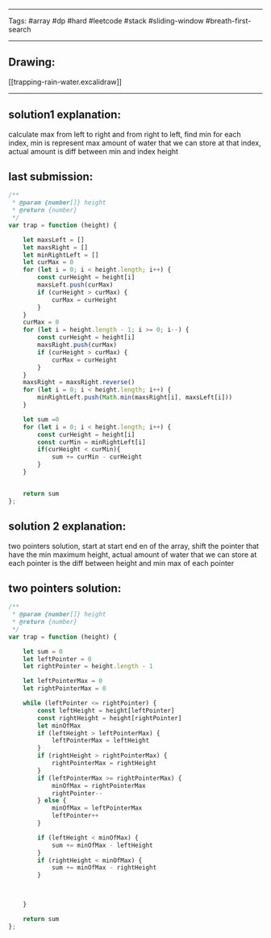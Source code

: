 

----

Tags: #array #dp #hard #leetcode #stack #sliding-window #breath-first-search

----

## Drawing:
[[trapping-rain-water.excalidraw]]

----


## solution1 explanation:

calculate max from left to right and from right to left, find min for each index, min is represent max amount of water that we can store at that index, actual amount is diff between min and index height

## last submission:
```javascript
/**
 * @param {number[]} height
 * @return {number}
 */
var trap = function (height) {

    let maxsLeft = []
    let maxsRight = []
    let minRightLeft = []
    let curMax = 0
    for (let i = 0; i < height.length; i++) {
        const curHeight = height[i]
        maxsLeft.push(curMax)
        if (curHeight > curMax) {
            curMax = curHeight
        }
    }
    curMax = 0
    for (let i = height.length - 1; i >= 0; i--) {
        const curHeight = height[i]
        maxsRight.push(curMax)
        if (curHeight > curMax) {
            curMax = curHeight
        }
    }
    maxsRight = maxsRight.reverse()
    for (let i = 0; i < height.length; i++) {
        minRightLeft.push(Math.min(maxsRight[i], maxsLeft[i]))
    }

    let sum =0
    for (let i = 0; i < height.length; i++) {
        const curHeight = height[i]
        const curMin = minRightLeft[i]
        if(curHeight < curMin){
            sum += curMin - curHeight
        }
    }


    return sum
};
```

## solution 2 explanation:
two pointers solution, start at start end en of the array, shift the pointer that have the min maximum height, actual amount of water that we can store at each pointer is the diff between height and min max of each pointer

## two pointers solution:
```javascript
/**
 * @param {number[]} height
 * @return {number}
 */
var trap = function (height) {

    let sum = 0
    let leftPointer = 0
    let rightPointer = height.length - 1

    let leftPointerMax = 0
    let rightPointerMax = 0

    while (leftPointer <= rightPointer) {
        const leftHeight = height[leftPointer]
        const rightHeight = height[rightPointer]
        let minOfMax
        if (leftHeight > leftPointerMax) {
            leftPointerMax = leftHeight
        }
        if (rightHeight > rightPointerMax) {
            rightPointerMax = rightHeight
        }
        if (leftPointerMax >= rightPointerMax) {
            minOfMax = rightPointerMax
            rightPointer--
        } else {
            minOfMax = leftPointerMax
            leftPointer++
        }

        if (leftHeight < minOfMax) {
            sum += minOfMax - leftHeight
        }
        if (rightHeight < minOfMax) {
            sum += minOfMax - rightHeight
        }

        

    }

    return sum
};
```